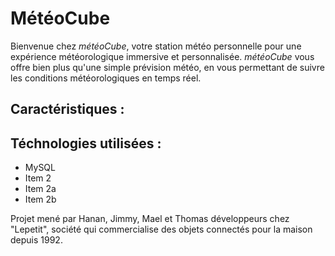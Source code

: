 # MétéoCube

Bienvenue chez _météoCube_, votre station météo personnelle pour une expérience météorologique immersive et personnalisée. _météoCube_ vous offre bien plus qu'une simple prévision météo, en vous permettant de suivre les conditions météorologiques en temps réel.

## Caractéristiques :

## Téchnologies utilisées :
  * MySQL
  * Item 2
  * Item 2a
  * Item 2b

Projet mené par Hanan, Jimmy, Mael  et Thomas développeurs chez "Lepetit", société qui commercialise des objets connectés pour la maison depuis 1992.
